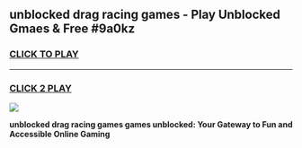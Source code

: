 
## unblocked drag racing games - Play Unblocked Gmaes & Free #9a0kz
<h3>
<a href="https://news.freeplayer.one?title=unblocked_drag_racing_games&ref=03M">CLICK TO PLAY</a></h3>
<hr>

<h3>
<a href="https://news.freeplayer.one?title=unblocked_drag_racing_games&ref=03M">CLICK 2 PLAY</a>
  
</h3>

<a href="https://news.freeplayer.one?title=unblocked_drag_racing_games&ref=03M"><img src="https://clearcache.store/games.png"></a>


**unblocked drag racing games games unblocked: Your Gateway to Fun and Accessible Online Gaming**
